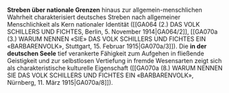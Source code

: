 
**Streben über nationale Grenzen** hinaus zur allgemein-menschlichen Wahrheit charakterisiert deutsches Streben nach allgemeiner Menschlichkeit als Kern nationaler Identität ([[GA064 (2.) DAS VOLK SCHILLERS UND FICHTES, Berlin, 5. November 1914|GA064/2]], [[GA070a (3.) WARUM NENNEN «SIE» DAS VOLK SCHILLERS UND FICHTES EIN «BARBARENVOLK», Stuttgart, 15. Februar 1915|GA070a/3]]). Die **in der deutschen Seele** tief verankerte Fähigkeit zum Aufgehen in fließende Geistigkeit und zur selbstlosen Vertiefung in fremde Wesensarten zeigt sich als charakteristische kulturelle Eigenschaft ([[GA070a (8.) WARUM NENNEN SIE DAS VOLK SCHILLERS UND FICHTES EIN «BARBARENVOLK», Nürnberg, 11. März 1915|GA070a/8]]).
